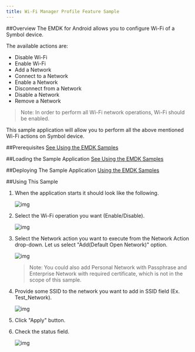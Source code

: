 ```yaml
---
title: Wi-Fi Manager Profile Feature Sample
---
```


##Overview
The EMDK for Android allows you to configure Wi-Fi of a Symbol device. 

The available actions are:
  
* Disable Wi-Fi  
* Enable Wi-Fi  
* Add a Network  
* Connect to a Network
* Enable a Network
* Disconnect from a Network
* Disable a Network
* Remove a Network

> Note: In order to perform all Wi-Fi network operations, Wi-Fi should be enabled.  

This sample application will allow you to perform all the above mentioned Wi-Fi actions on Symbol device.

##Prerequisites
[See Using the EMDK Samples](/emdk-for-android/3-1/guide/sample/emdksamples)

##Loading the Sample Application
[See Using the EMDK Samples](/emdk-for-android/3-1/guide/sample/emdksamples)

##Deploying The Sample Application
[Using the EMDK Samples](/emdk-for-android/3-1/guide/sample/emdksamples)

##Using This Sample

1. When the application starts it should look like the following.
  
	![img](images/samples/wifi_1.png)
  
2. Select the Wi-Fi operation you want (Enable/Disable).
   
	![img](images/samples/wifi_2.png)  	

3. Select the Network action you want to execute from the Network Action drop-down. 
	Let us select "Add(Default Open Network)" option.

	![img](images/samples/wifi_3.png)

	> Note: You could also add Personal Network with Passphrase and Enterprise Network with required certificate, which is not in the scope of this sample. 
4. Provide some SSID to the network you want to add in SSID field (Ex. Test_Network).

	![img](images/samples/wifi_4.png)

5. Click "Apply" button.

6. Check the status field.
   
	![img](images/samples/wifi_5.png)  
	
